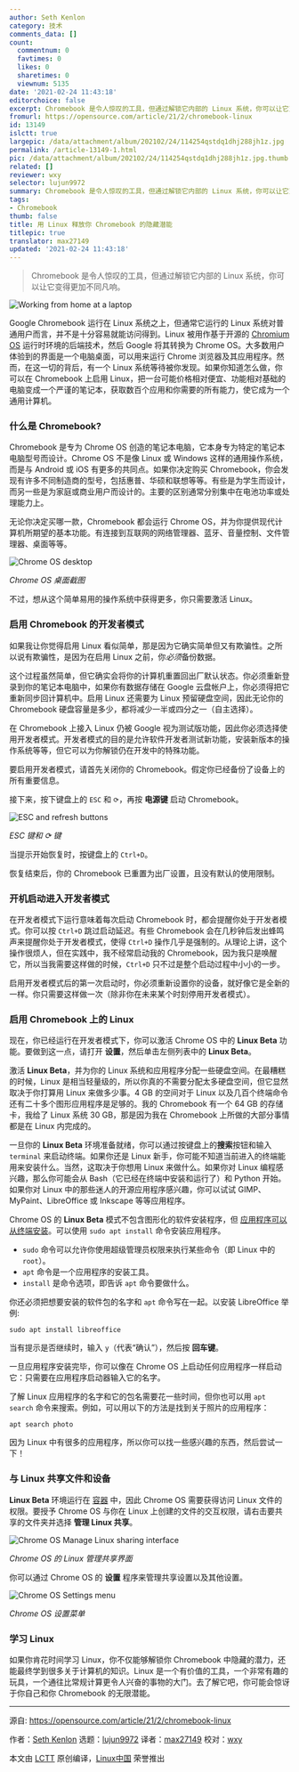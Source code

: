 ```yaml
---
author: Seth Kenlon
category: 技术
comments_data: []
count:
  commentnum: 0
  favtimes: 0
  likes: 0
  sharetimes: 0
  viewnum: 5135
date: '2021-02-24 11:43:18'
editorchoice: false
excerpt: Chromebook 是令人惊叹的工具，但通过解锁它内部的 Linux 系统，你可以让它变得更加不同凡响。
fromurl: https://opensource.com/article/21/2/chromebook-linux
id: 13149
islctt: true
largepic: /data/attachment/album/202102/24/114254qstdq1dhj288jh1z.jpg
permalink: /article-13149-1.html
pic: /data/attachment/album/202102/24/114254qstdq1dhj288jh1z.jpg.thumb.jpg
related: []
reviewer: wxy
selector: lujun9972
summary: Chromebook 是令人惊叹的工具，但通过解锁它内部的 Linux 系统，你可以让它变得更加不同凡响。
tags:
- Chromebook
thumb: false
title: 用 Linux 释放你 Chromebook 的隐藏潜能
titlepic: true
translator: max27149
updated: '2021-02-24 11:43:18'
---
```



> 
> Chromebook 是令人惊叹的工具，但通过解锁它内部的 Linux 系统，你可以让它变得更加不同凡响。
> 
> 
> 


![](/data/attachment/album/202102/24/114254qstdq1dhj288jh1z.jpg "Working from home at a laptop")


Google Chromebook 运行在 Linux 系统之上，但通常它运行的 Linux 系统对普通用户而言，并不是十分容易就能访问得到。Linux 被用作基于开源的 [Chromium OS](https://www.chromium.org/chromium-os) 运行时环境的后端技术，然后 Google 将其转换为 Chrome OS。大多数用户体验到的界面是一个电脑桌面，可以用来运行 Chrome 浏览器及其应用程序。然而，在这一切的背后，有一个 Linux 系统等待被你发现。如果你知道怎么做，你可以在 Chromebook 上启用 Linux，把一台可能价格相对便宜、功能相对基础的电脑变成一个严谨的笔记本，获取数百个应用和你需要的所有能力，使它成为一个通用计算机。


### 什么是 Chromebook?


Chromebook 是专为 Chrome OS 创造的笔记本电脑，它本身专为特定的笔记本电脑型号而设计。Chrome OS 不是像 Linux 或 Windows 这样的通用操作系统，而是与 Android 或 iOS 有更多的共同点。如果你决定购买 Chromebook，你会发现有许多不同制造商的型号，包括惠普、华硕和联想等等。有些是为学生而设计，而另一些是为家庭或商业用户而设计的。主要的区别通常分别集中在电池功率或处理能力上。


无论你决定买哪一款，Chromebook 都会运行 Chrome OS，并为你提供现代计算机所期望的基本功能。有连接到互联网的网络管理器、蓝牙、音量控制、文件管理器、桌面等等。


![Chrome OS desktop](/data/attachment/album/202102/24/114320ug7qd0cl26z773l6.png)


*Chrome OS 桌面截图*


不过，想从这个简单易用的操作系统中获得更多，你只需要激活 Linux。


### 启用 Chromebook 的开发者模式


如果我让你觉得启用 Linux 看似简单，那是因为它确实简单但又有欺骗性。之所以说有欺骗性，是因为在启用 Linux 之前，你*必须*备份数据。


这个过程虽然简单，但它确实会将你的计算机重置回出厂默认状态。你必须重新登录到你的笔记本电脑中，如果你有数据存储在 Google 云盘帐户上，你必须得把它重新同步回计算机中。启用 Linux 还需要为 Linux 预留硬盘空间，因此无论你的 Chromebook 硬盘容量是多少，都将减少一半或四分之一（自主选择）。


在 Chromebook 上接入 Linux 仍被 Google 视为测试版功能，因此你必须选择使用开发者模式。开发者模式的目的是允许软件开发者测试新功能，安装新版本的操作系统等等，但它可以为你解锁仍在开发中的特殊功能。


要启用开发者模式，请首先关闭你的 Chromebook。假定你已经备份了设备上的所有重要信息。


接下来，按下键盘上的 `ESC` 和 `⟳`，再按 **电源键** 启动 Chromebook。


![ESC and refresh buttons](/data/attachment/album/202102/24/114321gyawg5gaoc46czyc.png)


*ESC 键和 ⟳ 键*


当提示开始恢复时，按键盘上的 `Ctrl+D`。


恢复结束后，你的 Chromebook 已重置为出厂设置，且没有默认的使用限制。


### 开机启动进入开发者模式


在开发者模式下运行意味着每次启动 Chromebook 时，都会提醒你处于开发者模式。你可以按 `Ctrl+D` 跳过启动延迟。有些 Chromebook 会在几秒钟后发出蜂鸣声来提醒你处于开发者模式，使得 `Ctrl+D` 操作几乎是强制的。从理论上讲，这个操作很烦人，但在实践中，我不经常启动我的 Chromebook，因为我只是唤醒它，所以当我需要这样做的时候，`Ctrl+D` 只不过是整个启动过程中小小的一步。


启用开发者模式后的第一次启动时，你必须重新设置你的设备，就好像它是全新的一样。你只需要这样做一次（除非你在未来某个时刻停用开发者模式）。


### 启用 Chromebook 上的 Linux


现在，你已经运行在开发者模式下，你可以激活 Chrome OS 中的 **Linux Beta** 功能。要做到这一点，请打开 **设置**，然后单击左侧列表中的 **Linux Beta**。


激活 **Linux Beta**，并为你的 Linux 系统和应用程序分配一些硬盘空间。在最糟糕的时候，Linux 是相当轻量级的，所以你真的不需要分配太多硬盘空间，但它显然取决于你打算用 Linux 来做多少事。4 GB 的空间对于 Linux 以及几百个终端命令还有二十多个图形应用程序是足够的。我的 Chromebook 有一个 64 GB 的存储卡，我给了 Linux 系统 30 GB，那是因为我在 Chromebook 上所做的大部分事情都是在 Linux 内完成的。


一旦你的 **Linux Beta** 环境准备就绪，你可以通过按键盘上的**搜索**按钮和输入 `terminal` 来启动终端。如果你还是 Linux 新手，你可能不知道当前进入的终端能用来安装什么。当然，这取决于你想用 Linux 来做什么。如果你对 Linux 编程感兴趣，那么你可能会从 Bash（它已经在终端中安装和运行了）和 Python 开始。如果你对 Linux 中的那些迷人的开源应用程序感兴趣，你可以试试 GIMP、MyPaint、LibreOffice 或 Inkscape 等等应用程序。


Chrome OS 的 **Linux Beta** 模式不包含图形化的软件安装程序，但 [应用程序可以从终端安装](https://opensource.com/article/18/1/how-install-apps-linux)。可以使用 `sudo apt install` 命令安装应用程序。


* `sudo` 命令可以允许你使用超级管理员权限来执行某些命令（即 Linux 中的 `root`）。
* `apt` 命令是一个应用程序的安装工具。
* `install` 是命令选项，即告诉 `apt` 命令要做什么。


你还必须把想要安装的软件包的名字和 `apt` 命令写在一起。以安装 LibreOffice 举例:



```
sudo apt install libreoffice

```

当有提示是否继续时，输入 `y`（代表“确认”），然后按 **回车键**。


一旦应用程序安装完毕，你可以像在 Chrome OS 上启动任何应用程序一样启动它：只需要在应用程序启动器输入它的名字。


了解 Linux 应用程序的名字和它的包名需要花一些时间，但你也可以用 `apt search` 命令来搜索。例如，可以用以下的方法是找到关于照片的应用程序：



```
apt search photo

```

因为 Linux 中有很多的应用程序，所以你可以找一些感兴趣的东西，然后尝试一下！


### 与 Linux 共享文件和设备


**Linux Beta** 环境运行在 [容器](https://opensource.com/resources/what-are-linux-containers) 中，因此 Chrome OS 需要获得访问 Linux 文件的权限。要授予 Chrome OS 与你在 Linux 上创建的文件的交互权限，请右击要共享的文件夹并选择 **管理 Linux 共享**。


![Chrome OS Manage Linux sharing interface](/data/attachment/album/202102/24/114321pzfo4qwsr4bsnzvs.png)


*Chrome OS 的 Linux 管理共享界面*


你可以通过 Chrome OS 的 **设置** 程序来管理共享设置以及其他设置。


![Chrome OS Settings menu](/data/attachment/album/202102/24/114321e1z9zc50ki3575zi.png)


*Chrome OS 设置菜单*


### 学习 Linux


如果你肯花时间学习 Linux，你不仅能够解锁你 Chromebook 中隐藏的潜力，还能最终学到很多关于计算机的知识。Linux 是一个有价值的工具，一个非常有趣的玩具，一个通往比常规计算更令人兴奋的事物的大门。去了解它吧，你可能会惊讶于你自己和你 Chromebook 的无限潜能。




---


源自: <https://opensource.com/article/21/2/chromebook-linux>


作者：[Seth Kenlon](https://opensource.com/users/seth) 选题：[lujun9972](https://github.com/lujun9972) 译者：[max27149](https://github.com/max27149) 校对：[wxy](https://github.com/wxy)


本文由 [LCTT](https://github.com/LCTT/TranslateProject) 原创编译，[Linux中国](https://linux.cn/) 荣誉推出